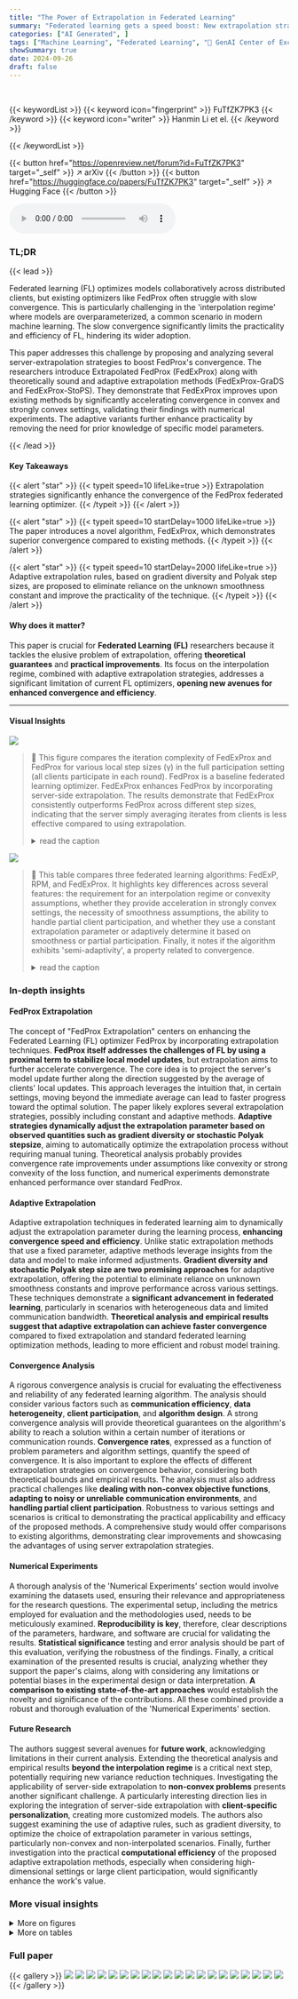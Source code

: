 ```yaml
---
title: "The Power of Extrapolation in Federated Learning"
summary: "Federated learning gets a speed boost: New extrapolation strategies significantly improve FedProx's convergence, offering both theoretical backing and practical enhancements."
categories: ["AI Generated", ]
tags: ["Machine Learning", "Federated Learning", "🏢 GenAI Center of Excellence",]
showSummary: true
date: 2024-09-26
draft: false
---
```


<br>

{{< keywordList >}}
{{< keyword icon="fingerprint" >}} FuTfZK7PK3 {{< /keyword >}}
{{< keyword icon="writer" >}} Hanmin Li et el. {{< /keyword >}}
 
{{< /keywordList >}}

{{< button href="https://openreview.net/forum?id=FuTfZK7PK3" target="_self" >}}
↗ arXiv
{{< /button >}}
{{< button href="https://huggingface.co/papers/FuTfZK7PK3" target="_self" >}}
↗ Hugging Face
{{< /button >}}



<audio controls>
    <source src="https://ai-paper-reviewer.com/FuTfZK7PK3/podcast.wav" type="audio/wav">
    Your browser does not support the audio element.
</audio>


### TL;DR


{{< lead >}}

Federated learning (FL) optimizes models collaboratively across distributed clients, but existing optimizers like FedProx often struggle with slow convergence.  This is particularly challenging in the 'interpolation regime' where models are overparameterized, a common scenario in modern machine learning. The slow convergence significantly limits the practicality and efficiency of FL, hindering its wider adoption.

This paper addresses this challenge by proposing and analyzing several server-extrapolation strategies to boost FedProx's convergence.  The researchers introduce Extrapolated FedProx (FedExProx) along with theoretically sound and adaptive extrapolation methods (FedExProx-GraDS and FedExProx-StoPS).  They demonstrate that FedExProx improves upon existing methods by significantly accelerating convergence in convex and strongly convex settings, validating their findings with numerical experiments. The adaptive variants further enhance practicality by removing the need for prior knowledge of specific model parameters.

{{< /lead >}}


#### Key Takeaways

{{< alert "star" >}}
{{< typeit speed=10 lifeLike=true >}} Extrapolation strategies significantly enhance the convergence of the FedProx federated learning optimizer. {{< /typeit >}}
{{< /alert >}}

{{< alert "star" >}}
{{< typeit speed=10 startDelay=1000 lifeLike=true >}} The paper introduces a novel algorithm, FedExProx, which demonstrates superior convergence compared to existing methods. {{< /typeit >}}
{{< /alert >}}

{{< alert "star" >}}
{{< typeit speed=10 startDelay=2000 lifeLike=true >}} Adaptive extrapolation rules, based on gradient diversity and Polyak step sizes, are proposed to eliminate reliance on the unknown smoothness constant and improve the practicality of the technique. {{< /typeit >}}
{{< /alert >}}

#### Why does it matter?
This paper is crucial for **Federated Learning (FL)** researchers because it tackles the elusive problem of extrapolation, offering **theoretical guarantees** and **practical improvements**. Its focus on the interpolation regime, combined with adaptive extrapolation strategies, addresses a significant limitation of current FL optimizers, **opening new avenues for enhanced convergence and efficiency**.

------
#### Visual Insights



![](https://ai-paper-reviewer.com/FuTfZK7PK3/figures_9_1.jpg)

> 🔼 This figure compares the iteration complexity of FedExProx and FedProx for various local step sizes (γ) in the full participation setting (all clients participate in each round).  FedProx is a baseline federated learning optimizer. FedExProx enhances FedProx by incorporating server-side extrapolation. The results demonstrate that FedExProx consistently outperforms FedProx across different step sizes, indicating that the server simply averaging iterates from clients is less effective compared to using extrapolation.
> <details>
> <summary>read the caption</summary>
> Figure 1: Comparison of FedExProx and FedProx in terms of iteration complexity in the full participation setting. The notation γ here denotes the local step size of the proximity operator and αγ,n is the corresponding optimal extrapolation parameter computed in (9) in the full participation case. In all cases, our proposed algorithm outperforms FedProx, suggesting that the practice of simply averaging the iterates is suboptimal.
> </details>





![](https://ai-paper-reviewer.com/FuTfZK7PK3/tables_3_1.jpg)

> 🔼 This table compares three federated learning algorithms: FedExP, RPM, and FedExProx.  It highlights key differences across several features: the requirement for an interpolation regime or convexity assumptions, whether they provide acceleration in strongly convex settings, the necessity of smoothness assumptions, the ability to handle partial client participation, and whether they use a constant extrapolation parameter or adaptively determine it based on smoothness or partial participation. Finally, it notes if the algorithm exhibits 'semi-adaptivity', a property related to convergence.
> <details>
> <summary>read the caption</summary>
> Table 1: General comparison of FedExP, RPM and FedExProx in terms of conditions and convergence. Each entry indicates whether the method has the corresponding feature (✔) or not (X). We use the sign '-' where a feature is not applicable to the corresponding method.
> </details>





### In-depth insights


#### FedProx Extrapolation
The concept of "FedProx Extrapolation" centers on enhancing the Federated Learning (FL) optimizer FedProx by incorporating extrapolation techniques.  **FedProx itself addresses the challenges of FL by using a proximal term to stabilize local model updates**, but extrapolation aims to further accelerate convergence.  The core idea is to project the server's model update further along the direction suggested by the average of clients' local updates.  This approach leverages the intuition that, in certain settings, moving beyond the immediate average can lead to faster progress toward the optimal solution.  The paper likely explores several extrapolation strategies, possibly including constant and adaptive methods.  **Adaptive strategies dynamically adjust the extrapolation parameter based on observed quantities such as gradient diversity or stochastic Polyak stepsize**, aiming to automatically optimize the extrapolation process without requiring manual tuning.  Theoretical analysis probably provides convergence rate improvements under assumptions like convexity or strong convexity of the loss function, and numerical experiments demonstrate enhanced performance over standard FedProx.

#### Adaptive Extrapolation
Adaptive extrapolation techniques in federated learning aim to dynamically adjust the extrapolation parameter during the learning process, **enhancing convergence speed and efficiency**. Unlike static extrapolation methods that use a fixed parameter, adaptive methods leverage insights from the data and model to make informed adjustments.  **Gradient diversity and stochastic Polyak step size are two promising approaches** for adaptive extrapolation, offering the potential to eliminate reliance on unknown smoothness constants and improve performance across various settings.  These techniques demonstrate a **significant advancement in federated learning**, particularly in scenarios with heterogeneous data and limited communication bandwidth.  **Theoretical analysis and empirical results suggest that adaptive extrapolation can achieve faster convergence** compared to fixed extrapolation and standard federated learning optimization methods, leading to more efficient and robust model training.

#### Convergence Analysis
A rigorous convergence analysis is crucial for evaluating the effectiveness and reliability of any federated learning algorithm.  The analysis should consider various factors such as **communication efficiency**, **data heterogeneity**, **client participation**, and **algorithm design**.  A strong convergence analysis will provide theoretical guarantees on the algorithm's ability to reach a solution within a certain number of iterations or communication rounds.  **Convergence rates**, expressed as a function of problem parameters and algorithm settings,  quantify the speed of convergence.  It is also important to explore the effects of different extrapolation strategies on convergence behavior, considering both theoretical bounds and empirical results. The analysis must also address practical challenges like **dealing with non-convex objective functions**, **adapting to noisy or unreliable communication environments**, and **handling partial client participation**.  Robustness to various settings and scenarios is critical to demonstrating the practical applicability and efficacy of the proposed methods.  A comprehensive study would offer comparisons to existing algorithms, demonstrating clear improvements and showcasing the advantages of using server extrapolation strategies.

#### Numerical Experiments
A thorough analysis of the 'Numerical Experiments' section would involve examining the datasets used, ensuring their relevance and appropriateness for the research questions.  The experimental setup, including the metrics employed for evaluation and the methodologies used, needs to be meticulously examined.  **Reproducibility is key**, therefore, clear descriptions of the parameters, hardware, and software are crucial for validating the results.  **Statistical significance** testing and error analysis should be part of this evaluation, verifying the robustness of the findings.  Finally, a critical examination of the presented results is crucial, analyzing whether they support the paper's claims, along with considering any limitations or potential biases in the experimental design or data interpretation.  **A comparison to existing state-of-the-art approaches** would establish the novelty and significance of the contributions.  All these combined provide a robust and thorough evaluation of the 'Numerical Experiments' section.

#### Future Research
The authors suggest several avenues for **future work**, acknowledging limitations in their current analysis.  Extending the theoretical analysis and empirical results **beyond the interpolation regime** is a critical next step, potentially requiring new variance reduction techniques. Investigating the applicability of server-side extrapolation to **non-convex problems** presents another significant challenge.  A particularly interesting direction lies in exploring the integration of server-side extrapolation with **client-specific personalization**, creating more customized models. The authors also suggest examining the use of adaptive rules, such as gradient diversity, to optimize the choice of extrapolation parameter in various settings, particularly non-convex and non-interpolated scenarios.  Finally, further investigation into the practical **computational efficiency** of the proposed adaptive extrapolation methods, especially when considering high-dimensional settings or large client participation, would significantly enhance the work's value.


### More visual insights

<details>
<summary>More on figures
</summary>


![](https://ai-paper-reviewer.com/FuTfZK7PK3/figures_45_1.jpg)

> 🔼 This figure compares the convergence speed of FedExProx and FedProx in the full participation setting (all clients participate in each round).  The x-axis represents the number of iterations, and the y-axis shows the difference between the function value at the current iteration and the minimum function value (f(xk) - f(x*)). Different plots show the results for various values of the local step size γ (ranging from 0.0001 to 10). The optimal constant extrapolation parameter αγ,n  is calculated according to Theorem 1 for each γ.  FedExProx consistently outperforms FedProx, indicating that extrapolation leads to faster convergence.
> <details>
> <summary>read the caption</summary>
> Figure 2: Comparison of convergence of FedExProx and FedProx in terms of iteration complexity in the full participation setting. For this experiment γ is picked from the set {0.0001, 0.001, 0.01, 0.1, 1, 10}, the αγ,η indicates the optimal constant extrapolation parameter as defined in Theorem 1. For each choice of γ, the two algorithms are run for K = 10000 iterations, respectively.
> </details>



![](https://ai-paper-reviewer.com/FuTfZK7PK3/figures_45_2.jpg)

> 🔼 This figure compares the convergence speed of FedExProx and FedProx under partial client participation. Different local step sizes (γ) and client minibatch sizes (τ) are tested.  The optimal constant extrapolation parameter (αγ,τ) from Theorem 1 is used for each combination of γ and τ.  The results show FedExProx consistently outperforms FedProx across various settings, indicating that simple averaging of client updates (FedProx) is less efficient than incorporating extrapolation (FedExProx).
> <details>
> <summary>read the caption</summary>
> Figure 3: Comparison of convergence of FedExProx and FedProx in terms of iteration complexity in the client partial participation setting. For this experiment γ is picked from the set {0.0001, 0.001}, the client minibatch size τ is chosen from {10, 15, 20} and the αγ,τ indicates the optimal constant extrapolation parameter as defined in Theorem 1. For each choice of γ and τ, the two algorithms are run for K = 10000 iterations, respectively.
> </details>



![](https://ai-paper-reviewer.com/FuTfZK7PK3/figures_46_1.jpg)

> 🔼 This figure compares the performance of FedExProx with different step sizes (γ) in the full participation setting. It also includes FedExP as a benchmark, using different numbers of local training iterations (t).  The results show the iteration complexity (number of iterations to reach a certain level of suboptimality) for each algorithm and step size. The optimal step size for FedExP is calculated as 1/(6tLmax), where Lmax is the maximum smoothness constant across all local objective functions.
> <details>
> <summary>read the caption</summary>
> Figure 4: Comparison in terms of iteration complexity for FedExProx with different step sizes γ chosen from {0.0001, 0.001, 0.01, 1, 10, 100} in the full participation setting. In the figure, we use FedExP with different iterations of local training t ∈ {1, 5, 10} as a benchmark in the three sub-figures. The local step size for FedExP is set to be the largest possible value 1/(6tLmax), where Lmax = maxi∈[n] Li.
> </details>



![](https://ai-paper-reviewer.com/FuTfZK7PK3/figures_46_2.jpg)

> 🔼 This figure compares the performance of FedExProx with different step sizes (γ) in the client partial participation setting.  Multiple subplots show the results for various minibatch sizes (τ = 5, 10, 20). Each subplot displays curves for several different step sizes, illustrating how the convergence rate changes with varying γ and τ.  The y-axis represents the function value suboptimality (f(x<sub>k</sub>) - f(x*)), and the x-axis represents the number of iterations.
> <details>
> <summary>read the caption</summary>
> Figure 5: Comparison in terms of iteration complexity for FedExProx with different step sizes γ chosen from {0.0001, 0.0005, 0.01, 1, 10} in the client partial participation case. Different client minibatch sizes are used, the minibatch size τ is chosen from {5, 10, 20}.
> </details>



![](https://ai-paper-reviewer.com/FuTfZK7PK3/figures_47_1.jpg)

> 🔼 This figure compares the performance of three different algorithms: FedExProx, FedExProx-GraDS, and FedExProx-StoPS.  All three algorithms aim to minimize a loss function, but they use different extrapolation strategies.  The x-axis represents the number of iterations, and the y-axis shows the difference between the current function value and the minimum function value.  Different lines represent different step sizes (γ), showing how the convergence rate changes with the choice of step size for each algorithm. The results demonstrate that the adaptive extrapolation methods (FedProx-GraDS and FedExProx-StoPS) generally outperform the basic FedExProx approach, especially when the step size (γ) is sufficiently large.
> <details>
> <summary>read the caption</summary>
> Figure 6: Comparison of FedExProx, FedExProx-GraDS and FedExProx-StoPS in terms of iteration complexity with different step sizes γ chosen from {0.0005, 0.0005, 0.05, 0.5, 1, 5} in the full participation setting.
> </details>



![](https://ai-paper-reviewer.com/FuTfZK7PK3/figures_48_1.jpg)

> 🔼 This figure compares the extrapolation parameter αk used in three different algorithms (FedExProx, FedExProx-GraDS, and FedExProx-StoPS) across various iterations.  Different plots show the results for different values of the step size γ (0.0005, 0.005, 0.05, 0.5, 1, 5). The y-axis represents the value of αk (on a logarithmic scale), and the x-axis represents the iteration number.  The plots illustrate how the adaptive extrapolation strategies in FedExProx-GraDS and FedExProx-StoPS adjust the extrapolation parameter αk across iterations, in contrast to the constant αk used in FedExProx.
> <details>
> <summary>read the caption</summary>
> Figure 7: Comparison of the extrapolation parameter αk used by FedExProx, FedExProx-GraDS and FedExProx-StoPS in each iteration with different step sizes γ chosen from {0.0005, 0.0005, 0.05, 0.5, 1, 5} in the full participation setting.
> </details>



![](https://ai-paper-reviewer.com/FuTfZK7PK3/figures_49_1.jpg)

> 🔼 This figure compares the performance of FedExProx and its two adaptive variants (FedProx-GraDS-PP and FedExProx-StoPS-PP) in terms of iteration complexity under various settings.  The experiment considers different step sizes (γ) and client minibatch sizes (τ) in a partial client participation scenario. The results show the convergence rate of each algorithm across different parameter settings. 
> <details>
> <summary>read the caption</summary>
> Figure 8: Comparison of FedExProx, FedExProx-GraDS-PP and FedExProx-StoPS-PP in terms of iteration complexity with different step sizes γ in the client partial participation (PP) setting. The client minibatch size τ is chosen from {5, 10, 20}, for each minibatch size, a step size γ ∈ {0.001, 0.005, 0.1, 0.5, 1, 5, 10, 50, 100, 500} is randomly selected.
> </details>



</details>




<details>
<summary>More on tables
</summary>


![](https://ai-paper-reviewer.com/FuTfZK7PK3/tables_3_2.jpg)
> 🔼 This table compares the convergence rates of several federated learning optimization methods.  It shows the iteration complexity (general, best-case, and worst-case scenarios) for FedExP, FedProx, and the proposed FedExProx variants (FedExProx, FedExProx-GraDS, and FedExProx-StoPS).  The table highlights the impact of various factors, including whether the model is strongly convex, the number of participating devices, and the use of adaptive extrapolation strategies.  The results demonstrate improved convergence rates for the proposed methods.
> <details>
> <summary>read the caption</summary>
> Table 2: Comparison of convergence of FedExP, FedProx, FedExProx, FedExProx-GraDS and FedExProx-StoPS. The local step size of FedExP is set to be the largest possible value 1/6tL in the full batch case, where t is the number of local iterations of GD performed. We assume the assumptions of Theorem 1 also hold here. The notations are introduced in Theorem 1 and Theorem 2. The convergence for our methods are described for arbitrary γ > 0. We use K to denote the total number of iterations. For FedExProx, optimal constant extrapolation is used. The O (·) notation is hidden for all complexities in this table.
> </details>

![](https://ai-paper-reviewer.com/FuTfZK7PK3/tables_15_1.jpg)
> 🔼 This table compares three different federated learning methods: FedExP, RPM, and FedExProx.  It highlights key features and requirements of each method, such as whether they require the interpolation regime, convexity, smoothness, and constant extrapolation parameters.  It also indicates whether each method supports partial client participation and adaptive extrapolation strategies.  The table helps readers understand the differences and trade-offs among the three methods.
> <details>
> <summary>read the caption</summary>
> Table 1: General comparison of FedExP, RPM and FedExProx in terms of conditions and convergence. Each entry indicates whether the method has the corresponding feature (✔) or not (X). We use the sign '-' where a feature is not applicable to the corresponding method.
> </details>

![](https://ai-paper-reviewer.com/FuTfZK7PK3/tables_20_1.jpg)
> 🔼 This table compares three methods: FedExP, RPM, and FedExProx, highlighting their requirements and convergence properties.  It shows whether each method needs an interpolation regime, convexity, smoothness,  allows partial client participation, uses a constant extrapolation parameter, and has semi-adaptivity.  It provides a concise summary of the key differences between the algorithms.
> <details>
> <summary>read the caption</summary>
> Table 1: General comparison of FedExP, RPM<sup>a</sup> and FedExProx in terms of conditions and convergence. Each entry indicates whether the method has the corresponding feature (✓) or not (✗). We use the sign “—” where a feature is not applicable to the corresponding method.
> </details>

![](https://ai-paper-reviewer.com/FuTfZK7PK3/tables_25_1.jpg)
> 🔼 This table summarizes the iteration complexities of FedExProx, FedExProx-GraDS, and FedExProx-StoPS in different participation settings (full participation, partial participation, and single client).  The complexities are given in Big O notation and depend on parameters such as the smoothness constant (Lmax or Ly), the step size (γ), and the extrapolation parameter (αk). The table provides a concise comparison of the convergence rates of the proposed algorithms and highlights the impact of different participation strategies on the overall iteration complexity.
> <details>
> <summary>read the caption</summary>
> Table 5: Summary of convergence of new algorithms appeared in our paper in the convex setting. The O(·) notation is hidden for all complexities in this table. For convergence in the full client participation case, results of Theorem 1 and Theorem 2 are used where the relevant notations are defined. For convergence in the partial participation, the results of Theorem 5 are used.
> </details>

</details>




### Full paper

{{< gallery >}}
<img src="https://ai-paper-reviewer.com/FuTfZK7PK3/1.png" class="grid-w50 md:grid-w33 xl:grid-w25" />
<img src="https://ai-paper-reviewer.com/FuTfZK7PK3/2.png" class="grid-w50 md:grid-w33 xl:grid-w25" />
<img src="https://ai-paper-reviewer.com/FuTfZK7PK3/3.png" class="grid-w50 md:grid-w33 xl:grid-w25" />
<img src="https://ai-paper-reviewer.com/FuTfZK7PK3/4.png" class="grid-w50 md:grid-w33 xl:grid-w25" />
<img src="https://ai-paper-reviewer.com/FuTfZK7PK3/5.png" class="grid-w50 md:grid-w33 xl:grid-w25" />
<img src="https://ai-paper-reviewer.com/FuTfZK7PK3/6.png" class="grid-w50 md:grid-w33 xl:grid-w25" />
<img src="https://ai-paper-reviewer.com/FuTfZK7PK3/7.png" class="grid-w50 md:grid-w33 xl:grid-w25" />
<img src="https://ai-paper-reviewer.com/FuTfZK7PK3/8.png" class="grid-w50 md:grid-w33 xl:grid-w25" />
<img src="https://ai-paper-reviewer.com/FuTfZK7PK3/9.png" class="grid-w50 md:grid-w33 xl:grid-w25" />
<img src="https://ai-paper-reviewer.com/FuTfZK7PK3/10.png" class="grid-w50 md:grid-w33 xl:grid-w25" />
<img src="https://ai-paper-reviewer.com/FuTfZK7PK3/11.png" class="grid-w50 md:grid-w33 xl:grid-w25" />
<img src="https://ai-paper-reviewer.com/FuTfZK7PK3/12.png" class="grid-w50 md:grid-w33 xl:grid-w25" />
<img src="https://ai-paper-reviewer.com/FuTfZK7PK3/13.png" class="grid-w50 md:grid-w33 xl:grid-w25" />
<img src="https://ai-paper-reviewer.com/FuTfZK7PK3/14.png" class="grid-w50 md:grid-w33 xl:grid-w25" />
<img src="https://ai-paper-reviewer.com/FuTfZK7PK3/15.png" class="grid-w50 md:grid-w33 xl:grid-w25" />
<img src="https://ai-paper-reviewer.com/FuTfZK7PK3/16.png" class="grid-w50 md:grid-w33 xl:grid-w25" />
<img src="https://ai-paper-reviewer.com/FuTfZK7PK3/17.png" class="grid-w50 md:grid-w33 xl:grid-w25" />
<img src="https://ai-paper-reviewer.com/FuTfZK7PK3/18.png" class="grid-w50 md:grid-w33 xl:grid-w25" />
<img src="https://ai-paper-reviewer.com/FuTfZK7PK3/19.png" class="grid-w50 md:grid-w33 xl:grid-w25" />
<img src="https://ai-paper-reviewer.com/FuTfZK7PK3/20.png" class="grid-w50 md:grid-w33 xl:grid-w25" />
{{< /gallery >}}